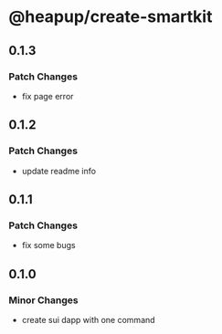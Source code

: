 # @heapup/create-smartkit

## 0.1.3

### Patch Changes

- fix page error

## 0.1.2

### Patch Changes

- update readme info

## 0.1.1

### Patch Changes

- fix some bugs

## 0.1.0

### Minor Changes

- create sui dapp with one command
